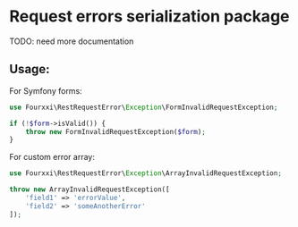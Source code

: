 # Request errors serialization package

TODO: need more documentation

## Usage:

For Symfony forms:
```php
use Fourxxi\RestRequestError\Exception\FormInvalidRequestException;

if (!$form->isValid()) {
    throw new FormInvalidRequestException($form);
}
```

For custom error array:
```php
use Fourxxi\RestRequestError\Exception\ArrayInvalidRequestException;

throw new ArrayInvalidRequestException([
    'field1' => 'errorValue',
    'field2' => 'someAnotherError'
]);
```